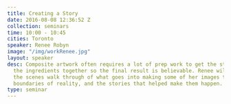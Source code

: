 ```yaml
---
title: Creating a Story
date: 2016-08-08 12:36:52 Z
collection: seminars
time: 10:00 - 10:45
cities: Toronto
speaker: Renee Robyn
image: "/img/workRenee.jpg"
layout: speaker
desc: Composite artwork often requires a lot of prep work to get the story and all
  the ingredients together so the final result is believable. Renee will do a behind
  the scenes walk through of what goes into making some of her images that break the
  boundaries of reality, and the stories that helped make them happen.
type: seminar
---
```



